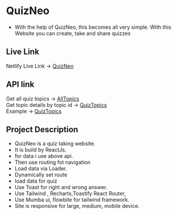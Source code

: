# QuizNeo
- With the help of QuizNeo, this becomes all very simple. With this Website you can create, take and share quizzes



## Live Link
 Netlify Live Link -> [QuizNeo](https://precious-lollipop-1712a2.netlify.app/)
## API link
Get all quiz topics  -> [AllTopics]( https://openapi.programming-hero.com/api/quiz) <br />
Get topic details by topic id -> [QuizTopics]( https://openapi.programming-hero.com/api/quiz/${id})<br />
Example -> [QuizTopics]( https://openapi.programming-hero.com/api/quiz/1) <br />


## Project Description
- QuizNeo  is a quiz taking website.<br />
- It is build by ReactJs.<br />
- for data i use above api.<br />
- Then use routing fot navigation<br />
- Load data via Loader.<br />
- Dynamically set route<br />
- load data for quiz<br />
- Use Toast for right and wrong answer.<br />
- Use Tailwind , Recharts,Toastify React Router,<br />
- Use Mumba ui, flowbite for tailwind framework.<br />
- Site is responsive for large, medium, mobile device.<br />